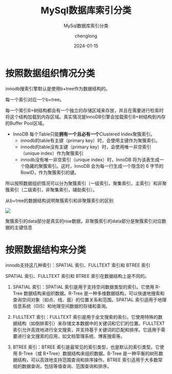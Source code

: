 ﻿---
layout:     post
title:      MySql数据库索引分类
subtitle:   MySql数据库索引分类
date:       2024-01-15
author:     chenglong
header-img: img/post-bg-ios9-web.jpg
catalog: true
tags:

- Mysql

---

# 按照数据组织情况分类

innodb搜索引擎默认是使用b+tree作为数据结构的。

每一个索引对应一个b+tree。

每一个索引B+树结构都会有一个独立的存储区域来存放，并且在需要进行检索时将这个结构加载到内存区域。真实情况是InnoDB引擎会加载索引B+树结构到内存的Buffer
Pool区域。

- InnoDB 每个Table只能**拥有一个且必有一个**Clustered Index聚簇索引。
    - innodb的table有主键（primary key）时，会使用主键作为聚簇索引。
    - innodb的table没有主键（primary key）时，会使用唯一非空索引（unique index）作为聚簇索引
    - innodb没有唯一非空索引（unique index）时，InnoDB 将为该表生成一个隐藏的聚簇索引。这时，InnoDB 会为每一行生成一个隐含的
      6 字节的 RowID，作为聚簇索引的键。

所以按照数据组织情况可以分为聚簇索引（一级索引，聚集索引，主索引）和非聚簇索引（二级索引，非聚集索引，辅助索引）。

从b+tree的数据结构说明聚簇索引和非聚簇索引的区别

![](https://chenglong799466.github.io/img/MySql数据库索引分类01.jpg)

聚簇索引的data部分是真实的row数据，非聚簇索引的data部分是聚簇索引对应数据的主键信息

# 按照数据结构来分类

innodb支持这几种索引：SPATIAL 索引、FULLTEXT 索引和 BTREE 索引

SPATIAL 索引、FULLTEXT 索引和 BTREE 索引在数据结构上是不同的。

1. SPATIAL 索引：SPATIAL 索引是用于支持空间数据类型的索引。它使用 R-Tree 数据结构来组织数据。R-Tree
   是一种多维数据结构，可以快速地搜索和查询空间对象（如点、线、面）的位置关系和范围。SPATIAL 索引适用于地理信息系统（GIS）和地理空间数据的存储和查询。

2. FULLTEXT 索引：FULLTEXT 索引是用于全文搜索的索引。它使用特殊的数据结构（如倒排索引）来存储文本数据中的关键词和它们的位置。FULLTEXT
   索引允许高效地进行全文搜索，并支持基于关键词的匹配和排序。它适用于需要进行全文搜索的应用，如文档管理系统、博客搜索等。

3. BTREE 索引：BTREE 索引是最常见的索引类型，也是默认的索引类型。它使用 B-Tree（或 B+Tree）数据结构来组织数据。B-Tree
   是一种平衡的树形数据结构，可以高效地支持范围查询和排序操作。BTREE 索引适用于大多数常规的数据查询，包括等值查询、范围查询和排序。

